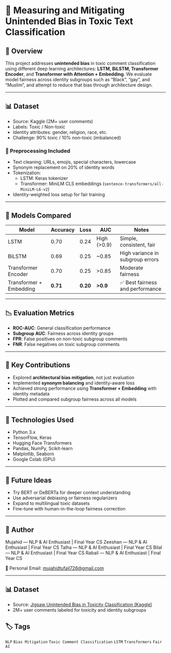 # 🧠 Measuring and Mitigating Unintended Bias in Toxic Text Classification

## 📌 Overview
This project addresses **unintended bias** in toxic comment classification using different deep learning architectures: **LSTM, BiLSTM, Transformer Encoder**, and **Transformer with Attention + Embedding**. We evaluate model fairness across identity subgroups such as “Black”, “gay”, and “Muslim”, and attempt to reduce that bias through architecture design.

---

## 📊 Dataset

- Source: Kaggle (2M+ user comments)
- Labels: Toxic / Non-toxic
- Identity attributes: gender, religion, race, etc.
- Challenge: 90% toxic / 10% non-toxic (imbalanced)

### 🧹 Preprocessing Included
- Text cleaning: URLs, emojis, special characters, lowercase
- Synonym replacement on 20% of identity words
- Tokenization:
  - LSTM: Keras tokenizer
  - Transformer: MiniLM CLS embeddings (`sentence-transformers/all-MiniLM-L6-v2`)
- Identity-weighted loss setup for fair training

---

## 🧠 Models Compared

| Model | Accuracy | Loss | AUC | Notes |
|-------|----------|------|-----|-------|
| LSTM | 0.70 | 0.24 | High (>0.9) | Simple, consistent, fair |
| BiLSTM | 0.69 | 0.25 | ~0.85 | High variance in subgroup errors |
| Transformer Encoder | 0.70 | 0.25 | >0.85 | Moderate fairness |
| Transformer + Embedding | **0.71** | **0.20** | **>0.9** | ✅ Best fairness and performance |

---

## 📉 Evaluation Metrics

- **ROC-AUC**: General classification performance
- **Subgroup AUC**: Fairness across identity groups
- **FPR**: False positives on non-toxic subgroup comments
- **FNR**: False negatives on toxic subgroup comments

---

## 🔬 Key Contributions

- Explored **architectural bias mitigation**, not just evaluation
- Implemented **synonym balancing** and identity-aware loss
- Achieved strong performance using **Transformer + Embedding** with identity metadata
- Plotted and compared subgroup fairness across all models

---

## 🧪 Technologies Used

- Python 3.x
- TensorFlow, Keras
- Hugging Face Transformers
- Pandas, NumPy, Scikit-learn
- Matplotlib, Seaborn
- Google Colab (GPU)

---
## 🧠 Future Ideas

- Try BERT or DeBERTa for deeper context understanding
- Use adversarial debiasing or fairness regularizers
- Expand to multilingual toxic datasets
- Fine-tune with human-in-the-loop fairness correction

---

## 👤 Author

Mujahid — NLP & AI Enthusiast | Final Year CS 
Zeeshan — NLP & AI Enthusiast | Final Year CS 
Talha — NLP & AI Enthusiast | Final Year CS 
Bilal — NLP & AI Enthusiast | Final Year CS 
Rabail — NLP & AI Enthusiast | Final Year CS 

📧 Personal Email: mujahidtufail726@gmail.com


---

## 📊 Dataset

- Source: [Jigsaw Unintended Bias in Toxicity Classification (Kaggle)](https://www.kaggle.com/datasets/julian3833/jigsaw-unintended-bias-in-toxicity-classification)  
- 2M+ user comments labeled for toxicity and identity subgroups

## 🏷️ Tags

`NLP` `Bias Mitigation` `Toxic Comment Classification` `LSTM` `Transformers` `Fair AI`
